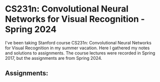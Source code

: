 # CS231n: Convolutional Neural Networks for Visual Recognition - Spring 2024
I've been taking Stanford course CS231n: Convolutional Neural Networks for Visual Recognition in my summer vacation. Here I gathered my notes and solutions to assignments. The course lectures were recorded in Spring 2017, but the assignments are from Spring 2024.

## Assignments:
